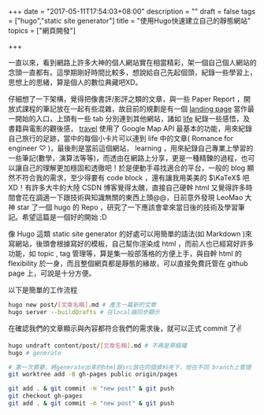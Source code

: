 +++
date = "2017-05-11T17:54:03+08:00"
description = ""
draft = false
tags = ["hugo","static site generator"]
title = "使用Hugo快速建立自己的靜態網站"
topics = ["網頁開發"]

+++

一直以來，看到網路上許多大神的個人網站實在相當精彩，架一個自己個人網站的念頭一直都有。這學期剛好時間比較多，想說給自己先起個頭，紀錄一些學習上，思想上的思緒，算是個人的數位典藏吧XD。

<!--more-->

仔細想了一下架構，覺得把像書評/影評之類的文章，與一些 Paper Report ，開放式課程的筆記放在一起有些混雜，故目前的規劃是有一個 [landing page](https://sunprinces.github.io/) 當作最一開始的入口，上頭有一些 tab 分別連到其他網站，諸如 [life](https://sunprincelife.wordpress.com/) 紀錄一些感悟，及書籍與電影的觀後感， [travel](https://sunprinces.github.io/#travel) 使用了 Google Map API 最基本的功能，用來紀錄自己旅行的足跡，當中的每個小卡片可以連到 life 中的文章( Romance for engineer ♡ )，最後則是當前這個網站， learning ，用來紀錄自己專業上學習的一些筆記(數學，演算法等等)，而透由在網路上分享，更是一種精鍊的過程，也可以讓自己的理解更加穩固和透徹吧！於是便動手尋找適合的平台，一般的 blog 顯然不符合我的需求，至少得要有 code block ，還有讓我用美美的 <span>$\KaTeX$</span> 吧XD！有許多大牛的大陸 CSDN 博客覺得太醜，直接自己硬幹 html 又覺得許多時間會花在調適一下跟技術與知識無關的東西上頭@@，日前意外發現 LeoMao 大神 star 了一個 hugo 的 Repo ，研究了一下應該會拿來當日後的技術及學習筆記。希望這篇是一個好的開始 :D

像 Hugo 這類 static site generator 的好處可以用簡單的語法(如 Markdown )來寫網站，後頭會根據寫好的模板，自己幫你渲染成 html ，而前人也已經寫好許多功能，如 topic , tag 管理等，算是集一般部落格的方便上手，與自幹 html 的 flexibility 於一身，而且整個網頁都是靜態的緣故，可以直接免費託管在 github page 上，可說是十分方便。

以下是簡單的工作流程

```bash
hugo new post/[文章名稱].md # 產生一篇新的文章
hugo server --buildDrafts # 在local端同步顯示
```

在確認我們的文章顯示與內容都符合我們的需求後，就可以正式 commit 了✌

```bash
hugo undraft content/post/[文章名稱].md # 不再是草稿囉
hugo # generate

# 第一次需要，將generate出來的html跟src放在同個資料夾下，但在不同 branch上管理
git worktree add -B gh-pages public origin/pages

git add . & git commit -m "new post" & git push
git checkout gh-pages
git add . & git commit -m "new post" & git push
```
